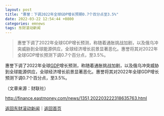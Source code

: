 ```yaml
---
layout: post
title: "惠誉：下调2022年全球GDP增长预期0.7个百分点至3.5%"
date: 2022-03-22 12:54:44 +0800
categories: emnews
tags: 东财滚动新闻
---
```

> 惠誉下调了2022年全球GDP增长预测，称随着通胀挑战加剧，以及俄乌冲突威胁到全球能源供应，全球经济增长前景显著恶化。惠誉将其对2022年全球GDP增长预测下调0.7个百分点，至3.5%。

<p>惠誉下调了2022年全球<span id="Info.342"><a href="http://data.eastmoney.com/cjsj/gdp.html" class="infokey">GDP</a></span>增长预测，称随着通胀挑战加剧，以及俄乌冲突威胁到全球能源供应，全球经济增长前景显著恶化。惠誉将其对2022年全球GDP增长预测下调0.7个百分点，至3.5%。</p><p class="em_media">（文章来源：财联社）</p>

<http://finance.eastmoney.com/news/1351,202203222318635763.html>

[返回东财滚动新闻](//finews.withounder.com/emnews/)｜[返回首页](//finews.withounder.com/)